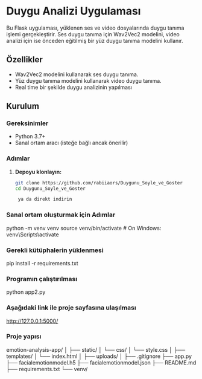 # Duygu Analizi Uygulaması

Bu Flask uygulaması, yüklenen ses ve video dosyalarında duygu tanıma işlemi gerçekleştirir. Ses duygu tanıma için Wav2Vec2 modelini, video analizi için ise önceden eğitilmiş bir yüz duygu tanıma modelini kullanır.

## Özellikler

- Wav2Vec2 modelini kullanarak ses duygu tanıma.
- Yüz duygu tanıma modelini kullanarak video duygu tanıma.
- Real time bir şekilde duygu analizinin yapılması

## Kurulum

### Gereksinimler
- Python 3.7+
- Sanal ortam aracı (isteğe bağlı ancak önerilir)


### Adımlar
1. **Depoyu klonlayın:**
   ```bash
   git clone https://github.com/rabiiaors/Duygunu_Soyle_ve_Goster
   cd Duygunu_Soyle_ve_Goster
   
    ya da direkt indirin


### Sanal ortam oluşturmak için Adımlar
python -m venv venv
source venv/bin/activate  # On Windows: venv\Scripts\activate


### Gerekli kütüphalerin yüklenmesi
pip install -r requirements.txt


### Programın çalıştırılması
python app2.py


### Aşağıdaki link ile proje sayfasına ulaşılması
http://127.0.0.1:5000/


 
 
 ### Proje yapısı
 
 emotion-analysis-app/
│
├── static/
│   └── css/
│       └── style.css
│
├── templates/
│   └── index.html
│
├── uploads/
│
├── .gitignore
├── app.py
├── facialemotionmodel.h5
├── facialemotionmodel.json
├── README.md
├── requirements.txt
└── venv/

